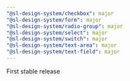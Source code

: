 ```yaml
---
"@sl-design-system/checkbox": major
"@sl-design-system/form": major
"@sl-design-system/radio-group": major
"@sl-design-system/select": major
"@sl-design-system/switch": major
"@sl-design-system/text-area": major
"@sl-design-system/text-field": major
---
```


First stable release
